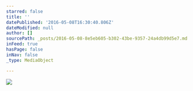 ```yaml
---
starred: false
title: ''
datePublished: '2016-05-08T16:30:40.806Z'
dateModified: null
author: []
sourcePath: _posts/2016-05-08-8e5eb605-b302-43be-9357-24a4db99d5e7.md
inFeed: true
hasPage: false
inNav: false
_type: MediaObject

---
```

![](https://the-grid-user-content.s3-us-west-2.amazonaws.com/0b2f8365-defb-44d1-a64c-2fb5cbaae3df.jpg)